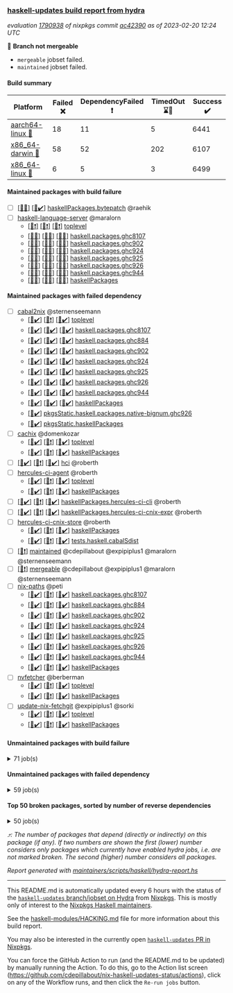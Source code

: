 ### [haskell-updates build report from hydra](https://hydra.nixos.org/jobset/nixpkgs/haskell-updates)
*evaluation [1790938](https://hydra.nixos.org/eval/1790938) of nixpkgs commit [ac42390](https://github.com/NixOS/nixpkgs/commits/ac42390bda8d827d025ee680f6d848d1ca221f3e) as of 2023-02-20 12:24 UTC*

:red_circle: **Branch not mergeable**
  * `mergeable` jobset failed.
  * `maintained` jobset failed.

#### Build summary

 | Platform | Failed :x: | DependencyFailed :heavy_exclamation_mark: | TimedOut :hourglass::no_entry_sign: | Success :heavy_check_mark: | 
 | --- | --- | --- | --- | --- | 
 | [aarch64-linux :iphone:](https://hydra.nixos.org/eval/1790938?filter=.aarch64-linux) | 18 | 11 | 5 | 6441 | 
 | [x86_64-darwin :apple:](https://hydra.nixos.org/eval/1790938?filter=.x86_64-darwin) | 58 | 52 | 202 | 6107 | 
 | [x86_64-linux :penguin:](https://hydra.nixos.org/eval/1790938?filter=.x86_64-linux) | 6 | 5 | 3 | 6499 | 
#### Maintained packages with build failure
- [ ] [[:apple::x:]](https://hydra.nixos.org/build/209954454) [[:penguin::heavy_check_mark:]](https://hydra.nixos.org/build/209952263) [haskellPackages.bytepatch](https://hydra.nixos.org/eval/1790938?filter=haskellPackages.bytepatch) @raehik
- [ ] [haskell-language-server](https://hydra.nixos.org/eval/1790938?filter=haskell-language-server) @maralorn
  - [[:iphone::heavy_exclamation_mark:]](https://hydra.nixos.org/build/209951145) [[:apple::heavy_exclamation_mark:]](https://hydra.nixos.org/build/209955593) [[:penguin::heavy_exclamation_mark:]](https://hydra.nixos.org/build/209952945) [toplevel](https://hydra.nixos.org/eval/1790938?filter=haskell-language-server)
  - [[:iphone::x:]](https://hydra.nixos.org/build/209952603) [[:apple::x:]](https://hydra.nixos.org/build/209956152) [[:penguin::x:]](https://hydra.nixos.org/build/209954206) [haskell.packages.ghc8107](https://hydra.nixos.org/eval/1790938?filter=haskell.packages.ghc8107.haskell-language-server)
  - [[:iphone::x:]](https://hydra.nixos.org/build/209953105) [[:apple::x:]](https://hydra.nixos.org/build/209951479) [[:penguin::x:]](https://hydra.nixos.org/build/209955437) [haskell.packages.ghc902](https://hydra.nixos.org/eval/1790938?filter=haskell.packages.ghc902.haskell-language-server)
  - [[:iphone::x:]](https://hydra.nixos.org/build/209953048) [[:apple::x:]](https://hydra.nixos.org/build/209954298) [[:penguin::x:]](https://hydra.nixos.org/build/209954137) [haskell.packages.ghc924](https://hydra.nixos.org/eval/1790938?filter=haskell.packages.ghc924.haskell-language-server)
  - [[:iphone::x:]](https://hydra.nixos.org/build/209954243) [[:apple::x:]](https://hydra.nixos.org/build/209955189) [[:penguin::x:]](https://hydra.nixos.org/build/209954491) [haskell.packages.ghc925](https://hydra.nixos.org/eval/1790938?filter=haskell.packages.ghc925.haskell-language-server)
  - [[:iphone::x:]](https://hydra.nixos.org/build/209953602) [[:apple::x:]](https://hydra.nixos.org/build/209954858) [[:penguin::x:]](https://hydra.nixos.org/build/209951540) [haskell.packages.ghc926](https://hydra.nixos.org/eval/1790938?filter=haskell.packages.ghc926.haskell-language-server)
  - [[:iphone::x:]](https://hydra.nixos.org/build/209956106) [[:apple::x:]](https://hydra.nixos.org/build/209953268) [[:penguin::x:]](https://hydra.nixos.org/build/209956259) [haskell.packages.ghc944](https://hydra.nixos.org/eval/1790938?filter=haskell.packages.ghc944.haskell-language-server)
  - [[:iphone::x:]](https://hydra.nixos.org/build/209951643) [[:apple::x:]](https://hydra.nixos.org/build/209950937) [[:penguin::x:]](https://hydra.nixos.org/build/209951330) [haskellPackages](https://hydra.nixos.org/eval/1790938?filter=haskellPackages.haskell-language-server)
#### Maintained packages with failed dependency
- [ ] [cabal2nix](https://hydra.nixos.org/eval/1790938?filter=cabal2nix) @sternenseemann
  - [[:iphone::heavy_check_mark:]](https://hydra.nixos.org/build/210069383) [[:apple::heavy_exclamation_mark:]](https://hydra.nixos.org/build/210069314) [[:penguin::heavy_check_mark:]](https://hydra.nixos.org/build/210069307) [toplevel](https://hydra.nixos.org/eval/1790938?filter=cabal2nix)
  - [[:iphone::heavy_check_mark:]](https://hydra.nixos.org/build/209954958) [[:apple::heavy_check_mark:]](https://hydra.nixos.org/build/209953174) [[:penguin::heavy_check_mark:]](https://hydra.nixos.org/build/209955355) [haskell.packages.ghc8107](https://hydra.nixos.org/eval/1790938?filter=haskell.packages.ghc8107.cabal2nix)
  - [[:iphone::heavy_check_mark:]](https://hydra.nixos.org/build/209952555) [[:apple::heavy_check_mark:]](https://hydra.nixos.org/build/209951582) [[:penguin::heavy_check_mark:]](https://hydra.nixos.org/build/209954294) [haskell.packages.ghc884](https://hydra.nixos.org/eval/1790938?filter=haskell.packages.ghc884.cabal2nix)
  - [[:iphone::heavy_check_mark:]](https://hydra.nixos.org/build/209951394) [[:apple::heavy_check_mark:]](https://hydra.nixos.org/build/209951681) [[:penguin::heavy_check_mark:]](https://hydra.nixos.org/build/209956346) [haskell.packages.ghc902](https://hydra.nixos.org/eval/1790938?filter=haskell.packages.ghc902.cabal2nix)
  - [[:iphone::heavy_check_mark:]](https://hydra.nixos.org/build/209956266) [[:apple::heavy_check_mark:]](https://hydra.nixos.org/build/209952136) [[:penguin::heavy_check_mark:]](https://hydra.nixos.org/build/209954219) [haskell.packages.ghc924](https://hydra.nixos.org/eval/1790938?filter=haskell.packages.ghc924.cabal2nix)
  - [[:iphone::heavy_check_mark:]](https://hydra.nixos.org/build/209953931) [[:apple::heavy_check_mark:]](https://hydra.nixos.org/build/209953796) [[:penguin::heavy_check_mark:]](https://hydra.nixos.org/build/209956114) [haskell.packages.ghc925](https://hydra.nixos.org/eval/1790938?filter=haskell.packages.ghc925.cabal2nix)
  - [[:iphone::heavy_check_mark:]](https://hydra.nixos.org/build/209951692) [[:apple::heavy_check_mark:]](https://hydra.nixos.org/build/209954586) [[:penguin::heavy_check_mark:]](https://hydra.nixos.org/build/209953542) [haskell.packages.ghc926](https://hydra.nixos.org/eval/1790938?filter=haskell.packages.ghc926.cabal2nix)
  - [[:iphone::heavy_check_mark:]](https://hydra.nixos.org/build/209951807) [[:apple::heavy_check_mark:]](https://hydra.nixos.org/build/209951245) [[:penguin::heavy_check_mark:]](https://hydra.nixos.org/build/209952281) [haskell.packages.ghc944](https://hydra.nixos.org/eval/1790938?filter=haskell.packages.ghc944.cabal2nix)
  - [[:iphone::heavy_check_mark:]](https://hydra.nixos.org/build/209951734) [[:apple::heavy_check_mark:]](https://hydra.nixos.org/build/209953314) [[:penguin::heavy_check_mark:]](https://hydra.nixos.org/build/209951517) [haskellPackages](https://hydra.nixos.org/eval/1790938?filter=haskellPackages.cabal2nix)
  -   [[:penguin::heavy_check_mark:]](https://hydra.nixos.org/build/209956010) [pkgsStatic.haskell.packages.native-bignum.ghc926](https://hydra.nixos.org/eval/1790938?filter=pkgsStatic.haskell.packages.native-bignum.ghc926.cabal2nix)
  -   [[:penguin::heavy_check_mark:]](https://hydra.nixos.org/build/209954840) [pkgsStatic.haskellPackages](https://hydra.nixos.org/eval/1790938?filter=pkgsStatic.haskellPackages.cabal2nix)
- [ ] [cachix](https://hydra.nixos.org/eval/1790938?filter=cachix) @domenkozar
  - [[:iphone::heavy_check_mark:]](https://hydra.nixos.org/build/210069365) [[:apple::heavy_exclamation_mark:]](https://hydra.nixos.org/build/210069284) [[:penguin::heavy_check_mark:]](https://hydra.nixos.org/build/210069381) [toplevel](https://hydra.nixos.org/eval/1790938?filter=cachix)
  - [[:iphone::heavy_check_mark:]](https://hydra.nixos.org/build/210069368) [[:apple::heavy_exclamation_mark:]](https://hydra.nixos.org/build/210069361) [[:penguin::heavy_check_mark:]](https://hydra.nixos.org/build/210069375) [haskellPackages](https://hydra.nixos.org/eval/1790938?filter=haskellPackages.cachix)
- [ ] [[:iphone::heavy_check_mark:]](https://hydra.nixos.org/build/210069291) [[:apple::heavy_exclamation_mark:]](https://hydra.nixos.org/build/210069341) [[:penguin::heavy_check_mark:]](https://hydra.nixos.org/build/210069387) [hci](https://hydra.nixos.org/eval/1790938?filter=hci) @roberth
- [ ] [hercules-ci-agent](https://hydra.nixos.org/eval/1790938?filter=hercules-ci-agent) @roberth
  - [[:iphone::heavy_check_mark:]](https://hydra.nixos.org/build/210069280) [[:apple::heavy_exclamation_mark:]](https://hydra.nixos.org/build/210069275) [[:penguin::heavy_check_mark:]](https://hydra.nixos.org/build/210069304) [toplevel](https://hydra.nixos.org/eval/1790938?filter=hercules-ci-agent)
  - [[:iphone::heavy_check_mark:]](https://hydra.nixos.org/build/210069356) [[:apple::heavy_exclamation_mark:]](https://hydra.nixos.org/build/210069344) [[:penguin::heavy_check_mark:]](https://hydra.nixos.org/build/210069303) [haskellPackages](https://hydra.nixos.org/eval/1790938?filter=haskellPackages.hercules-ci-agent)
- [ ] [[:iphone::heavy_check_mark:]](https://hydra.nixos.org/build/210069349) [[:apple::heavy_exclamation_mark:]](https://hydra.nixos.org/build/210069270) [[:penguin::heavy_check_mark:]](https://hydra.nixos.org/build/210069338) [haskellPackages.hercules-ci-cli](https://hydra.nixos.org/eval/1790938?filter=haskellPackages.hercules-ci-cli) @roberth
- [ ] [[:iphone::heavy_check_mark:]](https://hydra.nixos.org/build/210069352) [[:apple::heavy_exclamation_mark:]](https://hydra.nixos.org/build/210069362) [[:penguin::heavy_check_mark:]](https://hydra.nixos.org/build/210069355) [haskellPackages.hercules-ci-cnix-expr](https://hydra.nixos.org/eval/1790938?filter=haskellPackages.hercules-ci-cnix-expr) @roberth
- [ ] [hercules-ci-cnix-store](https://hydra.nixos.org/eval/1790938?filter=hercules-ci-cnix-store) @roberth
  - [[:iphone::heavy_check_mark:]](https://hydra.nixos.org/build/210069274) [[:apple::heavy_exclamation_mark:]](https://hydra.nixos.org/build/210069324) [[:penguin::heavy_check_mark:]](https://hydra.nixos.org/build/210069276) [haskellPackages](https://hydra.nixos.org/eval/1790938?filter=haskellPackages.hercules-ci-cnix-store)
  - [[:iphone::heavy_check_mark:]](https://hydra.nixos.org/build/210069393) [[:apple::heavy_exclamation_mark:]](https://hydra.nixos.org/build/210069372) [[:penguin::heavy_check_mark:]](https://hydra.nixos.org/build/210069287) [tests.haskell.cabalSdist](https://hydra.nixos.org/eval/1790938?filter=tests.haskell.cabalSdist.hercules-ci-cnix-store)
- [ ] [[:penguin::heavy_exclamation_mark:]](https://hydra.nixos.org/build/210069386) [maintained](https://hydra.nixos.org/eval/1790938?filter=maintained) @cdepillabout @expipiplus1 @maralorn @sternenseemann
- [ ] [[:penguin::heavy_exclamation_mark:]](https://hydra.nixos.org/build/210069297) [mergeable](https://hydra.nixos.org/eval/1790938?filter=mergeable) @cdepillabout @expipiplus1 @maralorn @sternenseemann
- [ ] [nix-paths](https://hydra.nixos.org/eval/1790938?filter=nix-paths) @peti
  - [[:iphone::heavy_check_mark:]](https://hydra.nixos.org/build/210069371) [[:apple::heavy_exclamation_mark:]](https://hydra.nixos.org/build/210069373) [[:penguin::heavy_check_mark:]](https://hydra.nixos.org/build/210069370) [haskell.packages.ghc8107](https://hydra.nixos.org/eval/1790938?filter=haskell.packages.ghc8107.nix-paths)
  - [[:iphone::heavy_check_mark:]](https://hydra.nixos.org/build/210069286) [[:apple::heavy_exclamation_mark:]](https://hydra.nixos.org/build/210069385) [[:penguin::heavy_check_mark:]](https://hydra.nixos.org/build/210069327) [haskell.packages.ghc884](https://hydra.nixos.org/eval/1790938?filter=haskell.packages.ghc884.nix-paths)
  - [[:iphone::heavy_check_mark:]](https://hydra.nixos.org/build/210069328) [[:apple::heavy_exclamation_mark:]](https://hydra.nixos.org/build/210069305) [[:penguin::heavy_check_mark:]](https://hydra.nixos.org/build/210069281) [haskell.packages.ghc902](https://hydra.nixos.org/eval/1790938?filter=haskell.packages.ghc902.nix-paths)
  - [[:iphone::heavy_check_mark:]](https://hydra.nixos.org/build/210069310) [[:apple::heavy_exclamation_mark:]](https://hydra.nixos.org/build/210069322) [[:penguin::heavy_check_mark:]](https://hydra.nixos.org/build/210069316) [haskell.packages.ghc924](https://hydra.nixos.org/eval/1790938?filter=haskell.packages.ghc924.nix-paths)
  - [[:iphone::heavy_check_mark:]](https://hydra.nixos.org/build/210069389) [[:apple::heavy_exclamation_mark:]](https://hydra.nixos.org/build/210069317) [[:penguin::heavy_check_mark:]](https://hydra.nixos.org/build/210069313) [haskell.packages.ghc925](https://hydra.nixos.org/eval/1790938?filter=haskell.packages.ghc925.nix-paths)
  - [[:iphone::heavy_check_mark:]](https://hydra.nixos.org/build/210069318) [[:apple::heavy_exclamation_mark:]](https://hydra.nixos.org/build/210069278) [[:penguin::heavy_check_mark:]](https://hydra.nixos.org/build/210069296) [haskell.packages.ghc926](https://hydra.nixos.org/eval/1790938?filter=haskell.packages.ghc926.nix-paths)
  - [[:iphone::heavy_check_mark:]](https://hydra.nixos.org/build/210069323) [[:apple::heavy_exclamation_mark:]](https://hydra.nixos.org/build/210069285) [[:penguin::heavy_check_mark:]](https://hydra.nixos.org/build/210069300) [haskell.packages.ghc944](https://hydra.nixos.org/eval/1790938?filter=haskell.packages.ghc944.nix-paths)
  - [[:iphone::heavy_check_mark:]](https://hydra.nixos.org/build/210069390) [[:apple::heavy_exclamation_mark:]](https://hydra.nixos.org/build/210069301) [[:penguin::heavy_check_mark:]](https://hydra.nixos.org/build/210069306) [haskellPackages](https://hydra.nixos.org/eval/1790938?filter=haskellPackages.nix-paths)
- [ ] [nvfetcher](https://hydra.nixos.org/eval/1790938?filter=nvfetcher) @berberman
  - [[:iphone::heavy_check_mark:]](https://hydra.nixos.org/build/210069302) [[:apple::heavy_exclamation_mark:]](https://hydra.nixos.org/build/210069335) [[:penguin::heavy_check_mark:]](https://hydra.nixos.org/build/210069374) [toplevel](https://hydra.nixos.org/eval/1790938?filter=nvfetcher)
  - [[:iphone::heavy_check_mark:]](https://hydra.nixos.org/build/210069319) [[:apple::heavy_exclamation_mark:]](https://hydra.nixos.org/build/210069376) [[:penguin::heavy_check_mark:]](https://hydra.nixos.org/build/210069391) [haskellPackages](https://hydra.nixos.org/eval/1790938?filter=haskellPackages.nvfetcher)
- [ ] [update-nix-fetchgit](https://hydra.nixos.org/eval/1790938?filter=update-nix-fetchgit) @expipiplus1 @sorki
  - [[:iphone::heavy_check_mark:]](https://hydra.nixos.org/build/210069351) [[:apple::heavy_exclamation_mark:]](https://hydra.nixos.org/build/210069332) [[:penguin::heavy_check_mark:]](https://hydra.nixos.org/build/210069299) [toplevel](https://hydra.nixos.org/eval/1790938?filter=update-nix-fetchgit)
  - [[:iphone::heavy_check_mark:]](https://hydra.nixos.org/build/210069358) [[:apple::heavy_exclamation_mark:]](https://hydra.nixos.org/build/210069354) [[:penguin::heavy_check_mark:]](https://hydra.nixos.org/build/210069308) [haskellPackages](https://hydra.nixos.org/eval/1790938?filter=haskellPackages.update-nix-fetchgit)
#### Unmaintained packages with build failure
<details><summary>71 job(s) </summary>

- [ ] [[:iphone::x:]](https://hydra.nixos.org/build/209046846) [[:apple::hourglass::no_entry_sign:]](https://hydra.nixos.org/build/209041478) [[:penguin::heavy_check_mark:]](https://hydra.nixos.org/build/209044185) [haskellPackages.quic](https://hydra.nixos.org/eval/1790938?filter=haskellPackages.quic)  :arrow_heading_up: 2 | 2
- [ ] [[:iphone::x:]](https://hydra.nixos.org/build/209359120) [[:apple::heavy_check_mark:]](https://hydra.nixos.org/build/209358625) [[:penguin::heavy_check_mark:]](https://hydra.nixos.org/build/209363657) [haskellPackages.Crypto](https://hydra.nixos.org/eval/1790938?filter=haskellPackages.Crypto)  :arrow_heading_up: 1 | 22
- [ ] [[:iphone::heavy_check_mark:]](https://hydra.nixos.org/build/209951693) [[:apple::x:]](https://hydra.nixos.org/build/209950966) [[:penguin::heavy_check_mark:]](https://hydra.nixos.org/build/209954744) [haskellPackages.thyme](https://hydra.nixos.org/eval/1790938?filter=haskellPackages.thyme)  :arrow_heading_up: 1 | 15
- [ ] [[:iphone::x:]](https://hydra.nixos.org/build/209952679) [[:apple::heavy_check_mark:]](https://hydra.nixos.org/build/209950687) [[:penguin::heavy_check_mark:]](https://hydra.nixos.org/build/209955960) [haskellPackages.hw-simd](https://hydra.nixos.org/eval/1790938?filter=haskellPackages.hw-simd)  :arrow_heading_up: 1 | 8
- [ ] [[:iphone::heavy_check_mark:]](https://hydra.nixos.org/build/209952702) [[:apple::x:]](https://hydra.nixos.org/build/209952433) [[:penguin::heavy_check_mark:]](https://hydra.nixos.org/build/209952969) [haskellPackages.inline-r](https://hydra.nixos.org/eval/1790938?filter=haskellPackages.inline-r)  :arrow_heading_up: 1 | 4
- [ ] [[:iphone::heavy_check_mark:]](https://hydra.nixos.org/build/209363891) [[:apple::x:]](https://hydra.nixos.org/build/209365573) [[:penguin::x:]](https://hydra.nixos.org/build/209356952) [haskellPackages.type-natural](https://hydra.nixos.org/eval/1790938?filter=haskellPackages.type-natural)  :arrow_heading_up: 1 | 4
- [ ] [[:iphone::x:]](https://hydra.nixos.org/build/209030274) [[:apple::heavy_check_mark:]](https://hydra.nixos.org/build/209046863) [[:penguin::heavy_check_mark:]](https://hydra.nixos.org/build/209042297) [haskellPackages.long-double](https://hydra.nixos.org/eval/1790938?filter=haskellPackages.long-double)  :arrow_heading_up: 1 | 2
- [ ] [[:iphone::heavy_check_mark:]](https://hydra.nixos.org/build/209955323) [[:apple::x:]](https://hydra.nixos.org/build/209951739) [[:penguin::heavy_check_mark:]](https://hydra.nixos.org/build/209954687) [haskellPackages.posix-socket](https://hydra.nixos.org/eval/1790938?filter=haskellPackages.posix-socket)  :arrow_heading_up: 1 | 2
- [ ] [[:iphone::heavy_check_mark:]](https://hydra.nixos.org/build/209952733) [[:apple::x:]](https://hydra.nixos.org/build/209952720) [[:penguin::heavy_check_mark:]](https://hydra.nixos.org/build/209954257) [haskellPackages.gi-gdkx11](https://hydra.nixos.org/eval/1790938?filter=haskellPackages.gi-gdkx11)  :arrow_heading_up: 1 | 1
- [ ] [[:iphone::x:]](https://hydra.nixos.org/build/209361817) [[:apple::heavy_check_mark:]](https://hydra.nixos.org/build/209361181) [[:penguin::heavy_check_mark:]](https://hydra.nixos.org/build/209357504) [haskellPackages.mighty-metropolis](https://hydra.nixos.org/eval/1790938?filter=haskellPackages.mighty-metropolis)  :arrow_heading_up: 1 | 1
- [ ] [[:iphone::x:]](https://hydra.nixos.org/build/209365365) [[:apple::heavy_check_mark:]](https://hydra.nixos.org/build/209360455) [[:penguin::heavy_check_mark:]](https://hydra.nixos.org/build/209361668) [haskellPackages.nlopt-haskell](https://hydra.nixos.org/eval/1790938?filter=haskellPackages.nlopt-haskell)  :arrow_heading_up: 1 | 1
- [ ] [[:iphone::heavy_check_mark:]](https://hydra.nixos.org/build/209032682) [[:apple::x:]](https://hydra.nixos.org/build/209030396) [[:penguin::heavy_check_mark:]](https://hydra.nixos.org/build/209038242) [haskellPackages.openal-ffi](https://hydra.nixos.org/eval/1790938?filter=haskellPackages.openal-ffi)  :arrow_heading_up: 1 | 1
- [ ] [[:iphone::x:]](https://hydra.nixos.org/build/209360413) [[:apple::x:]](https://hydra.nixos.org/build/209365700) [[:penguin::heavy_check_mark:]](https://hydra.nixos.org/build/209365479) [haskellPackages.swisstable](https://hydra.nixos.org/eval/1790938?filter=haskellPackages.swisstable)  :arrow_heading_up: 1 | 1
- [ ] [[:iphone::x:]](https://hydra.nixos.org/build/209951883) [[:apple::x:]](https://hydra.nixos.org/build/209951257) [[:penguin::x:]](https://hydra.nixos.org/build/209954193) [haskellPackages.exon](https://hydra.nixos.org/eval/1790938?filter=haskellPackages.exon)  :arrow_heading_up: 0 | 13
- [ ] [[:iphone::x:]](https://hydra.nixos.org/build/209028488) [[:apple::heavy_check_mark:]](https://hydra.nixos.org/build/209042332) [[:penguin::heavy_check_mark:]](https://hydra.nixos.org/build/209045209) [haskellPackages.freetype2](https://hydra.nixos.org/eval/1790938?filter=haskellPackages.freetype2)  :arrow_heading_up: 0 | 9
- [ ] [[:iphone::heavy_check_mark:]](https://hydra.nixos.org/build/209358988) [[:apple::x:]](https://hydra.nixos.org/build/209364075) [[:penguin::heavy_check_mark:]](https://hydra.nixos.org/build/209359189) [haskellPackages.pipes-zlib](https://hydra.nixos.org/eval/1790938?filter=haskellPackages.pipes-zlib)  :arrow_heading_up: 0 | 5
- [ ] [[:iphone::x:]](https://hydra.nixos.org/build/209038946) [[:apple::heavy_check_mark:]](https://hydra.nixos.org/build/209045110) [[:penguin::heavy_check_mark:]](https://hydra.nixos.org/build/209044767) [haskellPackages.picosat](https://hydra.nixos.org/eval/1790938?filter=haskellPackages.picosat)  :arrow_heading_up: 0 | 3
- [ ] [[:iphone::heavy_check_mark:]](https://hydra.nixos.org/build/209951750) [[:apple::x:]](https://hydra.nixos.org/build/209954278) [[:penguin::x:]](https://hydra.nixos.org/build/209953544) [haskellPackages.json-rpc](https://hydra.nixos.org/eval/1790938?filter=haskellPackages.json-rpc)  :arrow_heading_up: 0 | 2
- [ ] [[:iphone::heavy_check_mark:]](https://hydra.nixos.org/build/209954276) [[:apple::x:]](https://hydra.nixos.org/build/209954959) [[:penguin::heavy_check_mark:]](https://hydra.nixos.org/build/209954330) [haskellPackages.h-raylib](https://hydra.nixos.org/eval/1790938?filter=haskellPackages.h-raylib)  :arrow_heading_up: 0 | 1
- [ ] [[:iphone::heavy_check_mark:]](https://hydra.nixos.org/build/209039781) [[:apple::x:]](https://hydra.nixos.org/build/209034105) [[:penguin::heavy_check_mark:]](https://hydra.nixos.org/build/209032999) [haskellPackages.hamid](https://hydra.nixos.org/eval/1790938?filter=haskellPackages.hamid)  :arrow_heading_up: 0 | 1
- [ ] [[:iphone::heavy_check_mark:]](https://hydra.nixos.org/build/209365688) [[:apple::x:]](https://hydra.nixos.org/build/209361430) [[:penguin::heavy_check_mark:]](https://hydra.nixos.org/build/209364325) [haskellPackages.hmatrix-morpheus](https://hydra.nixos.org/eval/1790938?filter=haskellPackages.hmatrix-morpheus)  :arrow_heading_up: 0 | 1
- [ ] [[:iphone::heavy_check_mark:]](https://hydra.nixos.org/build/209032040) [[:apple::x:]](https://hydra.nixos.org/build/209046460) [[:penguin::heavy_check_mark:]](https://hydra.nixos.org/build/209044834) [haskellPackages.huckleberry](https://hydra.nixos.org/eval/1790938?filter=haskellPackages.huckleberry)  :arrow_heading_up: 0 | 1
- [ ] [[:iphone::heavy_check_mark:]](https://hydra.nixos.org/build/209041265) [[:apple::x:]](https://hydra.nixos.org/build/209041884) [[:penguin::heavy_check_mark:]](https://hydra.nixos.org/build/209033734) [haskellPackages.select](https://hydra.nixos.org/eval/1790938?filter=haskellPackages.select)  :arrow_heading_up: 0 | 1
- [ ] [[:iphone::heavy_check_mark:]](https://hydra.nixos.org/build/209357611) [[:apple::x:]](https://hydra.nixos.org/build/209362341) [[:penguin::heavy_check_mark:]](https://hydra.nixos.org/build/209361543) [haskellPackages.simple-vec3](https://hydra.nixos.org/eval/1790938?filter=haskellPackages.simple-vec3)  :arrow_heading_up: 0 | 1
- [ ] [[:iphone::heavy_check_mark:]](https://hydra.nixos.org/build/209027522) [[:apple::x:]](https://hydra.nixos.org/build/209037369) [[:penguin::heavy_check_mark:]](https://hydra.nixos.org/build/209030513) [haskellPackages.sysinfo](https://hydra.nixos.org/eval/1790938?filter=haskellPackages.sysinfo)  :arrow_heading_up: 0 | 1
- [ ] [[:iphone::heavy_check_mark:]](https://hydra.nixos.org/build/209361094) [[:apple::x:]](https://hydra.nixos.org/build/209356895) [[:penguin::heavy_check_mark:]](https://hydra.nixos.org/build/209363027) [haskellPackages.FractalArt](https://hydra.nixos.org/eval/1790938?filter=haskellPackages.FractalArt) 
- [ ] [[:iphone::x:]](https://hydra.nixos.org/build/209043561) [[:apple::heavy_check_mark:]](https://hydra.nixos.org/build/209033872) [[:penguin::heavy_check_mark:]](https://hydra.nixos.org/build/209030802) [haskellPackages.HsASA](https://hydra.nixos.org/eval/1790938?filter=haskellPackages.HsASA) 
- [ ] [[:iphone::heavy_check_mark:]](https://hydra.nixos.org/build/209041993) [[:apple::x:]](https://hydra.nixos.org/build/209036878) [[:penguin::heavy_check_mark:]](https://hydra.nixos.org/build/209034497) [haskellPackages.al](https://hydra.nixos.org/eval/1790938?filter=haskellPackages.al) 
- [ ] [[:iphone::heavy_check_mark:]](https://hydra.nixos.org/build/209040210) [[:apple::x:]](https://hydra.nixos.org/build/209029029) [[:penguin::heavy_check_mark:]](https://hydra.nixos.org/build/209041755) [haskellPackages.env-extra](https://hydra.nixos.org/eval/1790938?filter=haskellPackages.env-extra) 
- [ ] [[:iphone::heavy_check_mark:]](https://hydra.nixos.org/build/209359608) [[:apple::x:]](https://hydra.nixos.org/build/209358395) [[:penguin::heavy_check_mark:]](https://hydra.nixos.org/build/209362123) [haskellPackages.epub-tools](https://hydra.nixos.org/eval/1790938?filter=haskellPackages.epub-tools) 
- [ ] [[:iphone::heavy_check_mark:]](https://hydra.nixos.org/build/209039125) [[:apple::x:]](https://hydra.nixos.org/build/209035742) [[:penguin::heavy_check_mark:]](https://hydra.nixos.org/build/209043684) [haskellPackages.float128](https://hydra.nixos.org/eval/1790938?filter=haskellPackages.float128) 
- [ ] [[:iphone::heavy_check_mark:]](https://hydra.nixos.org/build/209041192) [[:apple::x:]](https://hydra.nixos.org/build/209035354) [[:penguin::heavy_check_mark:]](https://hydra.nixos.org/build/209035065) [haskellPackages.fudgets](https://hydra.nixos.org/eval/1790938?filter=haskellPackages.fudgets) 
- [ ] [[:iphone::heavy_check_mark:]](https://hydra.nixos.org/build/209955933) [[:apple::x:]](https://hydra.nixos.org/build/209956273) [[:penguin::heavy_check_mark:]](https://hydra.nixos.org/build/209953684) [haskellPackages.gerrit](https://hydra.nixos.org/eval/1790938?filter=haskellPackages.gerrit) 
- [ ] [[:apple::x:]](https://hydra.nixos.org/build/209951044) [haskellPackages.gi-gtkosxapplication](https://hydra.nixos.org/eval/1790938?filter=haskellPackages.gi-gtkosxapplication) 
- [ ] [[:apple::x:]](https://hydra.nixos.org/build/209359436) [haskellPackages.gtk-mac-integration](https://hydra.nixos.org/eval/1790938?filter=haskellPackages.gtk-mac-integration) 
- [ ] [[:iphone::heavy_check_mark:]](https://hydra.nixos.org/build/209360800) [[:apple::x:]](https://hydra.nixos.org/build/209358885) [[:penguin::heavy_check_mark:]](https://hydra.nixos.org/build/209365569) [haskellPackages.gtk-traymanager](https://hydra.nixos.org/eval/1790938?filter=haskellPackages.gtk-traymanager) 
- [ ] [[:apple::x:]](https://hydra.nixos.org/build/209358837) [haskellPackages.gtk3-mac-integration](https://hydra.nixos.org/eval/1790938?filter=haskellPackages.gtk3-mac-integration) 
- [ ] [[:iphone::heavy_check_mark:]](https://hydra.nixos.org/build/209366024) [[:apple::x:]](https://hydra.nixos.org/build/209363206) [[:penguin::heavy_check_mark:]](https://hydra.nixos.org/build/209364262) [haskellPackages.highlight](https://hydra.nixos.org/eval/1790938?filter=haskellPackages.highlight) 
- [ ] [[:iphone::heavy_check_mark:]](https://hydra.nixos.org/build/209955843) [[:apple::x:]](https://hydra.nixos.org/build/209954473) [[:penguin::heavy_check_mark:]](https://hydra.nixos.org/build/209952432) [haskellPackages.hinotify-conduit](https://hydra.nixos.org/eval/1790938?filter=haskellPackages.hinotify-conduit) 
- [ ] [[:iphone::heavy_check_mark:]](https://hydra.nixos.org/build/209033371) [[:apple::x:]](https://hydra.nixos.org/build/209040201) [[:penguin::heavy_check_mark:]](https://hydra.nixos.org/build/209028682) [haskellPackages.hsshellscript](https://hydra.nixos.org/eval/1790938?filter=haskellPackages.hsshellscript) 
- [ ] [[:iphone::heavy_check_mark:]](https://hydra.nixos.org/build/209028049) [[:apple::x:]](https://hydra.nixos.org/build/209037503) [[:penguin::heavy_check_mark:]](https://hydra.nixos.org/build/209033339) [haskellPackages.hssourceinfo](https://hydra.nixos.org/eval/1790938?filter=haskellPackages.hssourceinfo) 
- [ ] [[:iphone::heavy_check_mark:]](https://hydra.nixos.org/build/209028726) [[:apple::x:]](https://hydra.nixos.org/build/209036581) [[:penguin::heavy_check_mark:]](https://hydra.nixos.org/build/209032595) [haskellPackages.hunspell-hs](https://hydra.nixos.org/eval/1790938?filter=haskellPackages.hunspell-hs) 
- [ ] [[:apple::x:]](https://hydra.nixos.org/build/209363816) [[:penguin::heavy_check_mark:]](https://hydra.nixos.org/build/209359344) [haskellPackages.inline-asm](https://hydra.nixos.org/eval/1790938?filter=haskellPackages.inline-asm) 
- [ ] [[:iphone::heavy_check_mark:]](https://hydra.nixos.org/build/209043120) [[:apple::x:]](https://hydra.nixos.org/build/209037299) [[:penguin::heavy_check_mark:]](https://hydra.nixos.org/build/209040383) [haskellPackages.interprocess](https://hydra.nixos.org/eval/1790938?filter=haskellPackages.interprocess) 
- [ ] [[:iphone::heavy_check_mark:]](https://hydra.nixos.org/build/209364441) [[:apple::x:]](https://hydra.nixos.org/build/209361167) [[:penguin::heavy_check_mark:]](https://hydra.nixos.org/build/209365587) [haskellPackages.intricacy](https://hydra.nixos.org/eval/1790938?filter=haskellPackages.intricacy) 
- [ ] [[:iphone::heavy_check_mark:]](https://hydra.nixos.org/build/209043196) [[:apple::x:]](https://hydra.nixos.org/build/209037848) [[:penguin::heavy_check_mark:]](https://hydra.nixos.org/build/209047112) [haskellPackages.ipcvar](https://hydra.nixos.org/eval/1790938?filter=haskellPackages.ipcvar) 
- [ ] [[:apple::x:]](https://hydra.nixos.org/build/209043496) [haskellPackages.kqueue](https://hydra.nixos.org/eval/1790938?filter=haskellPackages.kqueue) 
- [ ] [[:iphone::heavy_check_mark:]](https://hydra.nixos.org/build/209034923) [[:apple::x:]](https://hydra.nixos.org/build/209028600) [[:penguin::heavy_check_mark:]](https://hydra.nixos.org/build/209029340) [haskellPackages.linux-framebuffer](https://hydra.nixos.org/eval/1790938?filter=haskellPackages.linux-framebuffer) 
- [ ] [[:iphone::heavy_check_mark:]](https://hydra.nixos.org/build/209954867) [[:apple::heavy_check_mark:]](https://hydra.nixos.org/build/209954223) [[:penguin::x:]](https://hydra.nixos.org/build/209953415) [haskellPackages.ltext](https://hydra.nixos.org/eval/1790938?filter=haskellPackages.ltext) 
- [ ] [[:iphone::heavy_check_mark:]](https://hydra.nixos.org/build/209953078) [[:apple::x:]](https://hydra.nixos.org/build/209953163) [[:penguin::heavy_check_mark:]](https://hydra.nixos.org/build/209955370) [haskellPackages.mediawiki2latex](https://hydra.nixos.org/eval/1790938?filter=haskellPackages.mediawiki2latex) 
- [ ] [[:iphone::heavy_check_mark:]](https://hydra.nixos.org/build/209032281) [[:apple::x:]](https://hydra.nixos.org/build/209035640) [[:penguin::heavy_check_mark:]](https://hydra.nixos.org/build/209046301) [haskellPackages.memfd](https://hydra.nixos.org/eval/1790938?filter=haskellPackages.memfd) 
- [ ] [[:iphone::heavy_check_mark:]](https://hydra.nixos.org/build/209952642) [[:apple::x:]](https://hydra.nixos.org/build/209950611) [[:penguin::heavy_check_mark:]](https://hydra.nixos.org/build/209951323) [haskellPackages.persistent-pagination](https://hydra.nixos.org/eval/1790938?filter=haskellPackages.persistent-pagination) 
- [ ] [[:iphone::heavy_check_mark:]](https://hydra.nixos.org/build/209356982) [[:apple::x:]](https://hydra.nixos.org/build/209360083) [[:penguin::heavy_check_mark:]](https://hydra.nixos.org/build/209359452) [haskellPackages.phatsort](https://hydra.nixos.org/eval/1790938?filter=haskellPackages.phatsort) 
- [ ] [[:iphone::heavy_check_mark:]](https://hydra.nixos.org/build/209952472) [[:apple::x:]](https://hydra.nixos.org/build/209952784) [[:penguin::heavy_check_mark:]](https://hydra.nixos.org/build/209956072) [haskellPackages.ping-wrapper](https://hydra.nixos.org/eval/1790938?filter=haskellPackages.ping-wrapper) 
- [ ] [[:iphone::heavy_check_mark:]](https://hydra.nixos.org/build/209034271) [[:apple::x:]](https://hydra.nixos.org/build/209032285) [[:penguin::heavy_check_mark:]](https://hydra.nixos.org/build/209029256) [haskellPackages.posix-timer](https://hydra.nixos.org/eval/1790938?filter=haskellPackages.posix-timer) 
- [ ] [[:iphone::heavy_check_mark:]](https://hydra.nixos.org/build/209956355) [[:apple::x:]](https://hydra.nixos.org/build/209955212) [[:penguin::heavy_check_mark:]](https://hydra.nixos.org/build/209954562) [haskellPackages.powerqueue-distributed](https://hydra.nixos.org/eval/1790938?filter=haskellPackages.powerqueue-distributed) 
- [ ] [[:iphone::heavy_check_mark:]](https://hydra.nixos.org/build/209031661) [[:apple::x:]](https://hydra.nixos.org/build/209042470) [[:penguin::heavy_check_mark:]](https://hydra.nixos.org/build/209043555) [haskellPackages.procex](https://hydra.nixos.org/eval/1790938?filter=haskellPackages.procex) 
- [ ] [[:iphone::heavy_check_mark:]](https://hydra.nixos.org/build/209046125) [[:apple::x:]](https://hydra.nixos.org/build/209044053) [[:penguin::heavy_check_mark:]](https://hydra.nixos.org/build/209039122) [haskellPackages.pthread](https://hydra.nixos.org/eval/1790938?filter=haskellPackages.pthread) 
- [ ] [[:iphone::x:]](https://hydra.nixos.org/build/209950893) [[:apple::x:]](https://hydra.nixos.org/build/209953338) [[:penguin::x:]](https://hydra.nixos.org/build/209953465) [haskellPackages.quickcheck-lockstep](https://hydra.nixos.org/eval/1790938?filter=haskellPackages.quickcheck-lockstep) 
- [ ] [[:iphone::heavy_check_mark:]](https://hydra.nixos.org/build/209952504) [[:apple::x:]](https://hydra.nixos.org/build/209955385) [[:penguin::heavy_check_mark:]](https://hydra.nixos.org/build/209954901) [haskellPackages.sandwich-webdriver](https://hydra.nixos.org/eval/1790938?filter=haskellPackages.sandwich-webdriver) 
- [ ] [[:iphone::hourglass::no_entry_sign:]](https://hydra.nixos.org/build/209953133) [[:apple::x:]](https://hydra.nixos.org/build/209953444) [[:penguin::hourglass::no_entry_sign:]](https://hydra.nixos.org/build/209952457) [haskellPackages.servant-serialization](https://hydra.nixos.org/eval/1790938?filter=haskellPackages.servant-serialization) 
- [ ] [[:iphone::heavy_check_mark:]](https://hydra.nixos.org/build/209036053) [[:apple::x:]](https://hydra.nixos.org/build/209032373) [[:penguin::heavy_check_mark:]](https://hydra.nixos.org/build/209030175) [haskellPackages.shared-memory](https://hydra.nixos.org/eval/1790938?filter=haskellPackages.shared-memory) 
- [ ] [[:iphone::x:]](https://hydra.nixos.org/build/209953155) [[:apple::heavy_check_mark:]](https://hydra.nixos.org/build/209956309) [[:penguin::hourglass::no_entry_sign:]](https://hydra.nixos.org/build/209951847) [haskellPackages.significant-figures](https://hydra.nixos.org/eval/1790938?filter=haskellPackages.significant-figures) 
- [ ] [[:iphone::heavy_check_mark:]](https://hydra.nixos.org/build/209365452) [[:apple::x:]](https://hydra.nixos.org/build/209358547) [[:penguin::heavy_check_mark:]](https://hydra.nixos.org/build/209361267) [haskellPackages.tailfile-hinotify](https://hydra.nixos.org/eval/1790938?filter=haskellPackages.tailfile-hinotify) 
- [ ] [[:iphone::x:]](https://hydra.nixos.org/build/209038814) [[:penguin::heavy_check_mark:]](https://hydra.nixos.org/build/209041712) [haskellPackages.tasty-papi](https://hydra.nixos.org/eval/1790938?filter=haskellPackages.tasty-papi) 
- [ ] [[:iphone::x:]](https://hydra.nixos.org/build/209955992) [[:apple::heavy_check_mark:]](https://hydra.nixos.org/build/209955150) [[:penguin::heavy_check_mark:]](https://hydra.nixos.org/build/209955839) [haskellPackages.the-snip](https://hydra.nixos.org/eval/1790938?filter=haskellPackages.the-snip) 
- [ ] [[:iphone::x:]](https://hydra.nixos.org/build/209045887) [[:apple::heavy_check_mark:]](https://hydra.nixos.org/build/209040991) [[:penguin::heavy_check_mark:]](https://hydra.nixos.org/build/209032337) [haskellPackages.wiringPi](https://hydra.nixos.org/eval/1790938?filter=haskellPackages.wiringPi) 
- [ ] [[:iphone::x:]](https://hydra.nixos.org/build/209360576) [[:apple::heavy_check_mark:]](https://hydra.nixos.org/build/209360888) [[:penguin::heavy_check_mark:]](https://hydra.nixos.org/build/209361815) [haskellPackages.x86-64bit](https://hydra.nixos.org/eval/1790938?filter=haskellPackages.x86-64bit) 
- [ ] [[:iphone::heavy_check_mark:]](https://hydra.nixos.org/build/209045203) [[:apple::x:]](https://hydra.nixos.org/build/209027988) [[:penguin::heavy_check_mark:]](https://hydra.nixos.org/build/209035257) [haskellPackages.yoga](https://hydra.nixos.org/eval/1790938?filter=haskellPackages.yoga) 
- [ ] [[:iphone::heavy_check_mark:]](https://hydra.nixos.org/build/209042150) [[:apple::x:]](https://hydra.nixos.org/build/209035511) [[:penguin::heavy_check_mark:]](https://hydra.nixos.org/build/209036440) [haskellPackages.zot](https://hydra.nixos.org/eval/1790938?filter=haskellPackages.zot) 
- [ ] [[:iphone::heavy_check_mark:]](https://hydra.nixos.org/build/209039075) [[:apple::x:]](https://hydra.nixos.org/build/209038618) [[:penguin::heavy_check_mark:]](https://hydra.nixos.org/build/209030899) [haskellPackages.zxcvbn-c](https://hydra.nixos.org/eval/1790938?filter=haskellPackages.zxcvbn-c) 
</details>

#### Unmaintained packages with failed dependency
<details><summary>59 job(s) </summary>

- [ ] [[:iphone::heavy_check_mark:]](https://hydra.nixos.org/build/209955499) [[:apple::heavy_exclamation_mark:]](https://hydra.nixos.org/build/209953858) [[:penguin::heavy_check_mark:]](https://hydra.nixos.org/build/209954638) [haskellPackages.criterion](https://hydra.nixos.org/eval/1790938?filter=haskellPackages.criterion)  :arrow_heading_up: 11 | 63
- [ ] [[:iphone::heavy_check_mark:]](https://hydra.nixos.org/build/209954584) [[:apple::heavy_exclamation_mark:]](https://hydra.nixos.org/build/209950930) [[:penguin::heavy_check_mark:]](https://hydra.nixos.org/build/209953250) [haskellPackages.HasBigDecimal](https://hydra.nixos.org/eval/1790938?filter=haskellPackages.HasBigDecimal)  :arrow_heading_up: 4 | 12
- [ ] [[:iphone::heavy_check_mark:]](https://hydra.nixos.org/build/209950805) [[:apple::heavy_exclamation_mark:]](https://hydra.nixos.org/build/209951893) [[:penguin::heavy_check_mark:]](https://hydra.nixos.org/build/209953227) [haskellPackages.data-sketches](https://hydra.nixos.org/eval/1790938?filter=haskellPackages.data-sketches)  :arrow_heading_up: 3 | 9
- [ ] [[:iphone::heavy_check_mark:]](https://hydra.nixos.org/build/209951410) [[:apple::heavy_exclamation_mark:]](https://hydra.nixos.org/build/209951456) [[:penguin::heavy_check_mark:]](https://hydra.nixos.org/build/209953092) [haskellPackages.avro](https://hydra.nixos.org/eval/1790938?filter=haskellPackages.avro)  :arrow_heading_up: 2 | 10
- [ ] [[:iphone::heavy_check_mark:]](https://hydra.nixos.org/build/209951748) [[:apple::heavy_exclamation_mark:]](https://hydra.nixos.org/build/209955909) [[:penguin::heavy_check_mark:]](https://hydra.nixos.org/build/209954069) [haskellPackages.prometheus-client](https://hydra.nixos.org/eval/1790938?filter=haskellPackages.prometheus-client)  :arrow_heading_up: 2 | 8
- [ ] [[:iphone::heavy_check_mark:]](https://hydra.nixos.org/build/209955668) [[:apple::heavy_exclamation_mark:]](https://hydra.nixos.org/build/209953109) [[:penguin::heavy_check_mark:]](https://hydra.nixos.org/build/209950808) [haskellPackages.buffer-builder](https://hydra.nixos.org/eval/1790938?filter=haskellPackages.buffer-builder)  :arrow_heading_up: 1 | 6
- [ ] [[:iphone::heavy_check_mark:]](https://hydra.nixos.org/build/209952858) [[:apple::heavy_exclamation_mark:]](https://hydra.nixos.org/build/209954288) [[:penguin::heavy_check_mark:]](https://hydra.nixos.org/build/209955398) [haskellPackages.statistics-linreg](https://hydra.nixos.org/eval/1790938?filter=haskellPackages.statistics-linreg)  :arrow_heading_up: 1 | 2
- [ ] [[:iphone::heavy_check_mark:]](https://hydra.nixos.org/build/209952904) [[:apple::heavy_exclamation_mark:]](https://hydra.nixos.org/build/209953384) [[:penguin::heavy_check_mark:]](https://hydra.nixos.org/build/209955651) [haskellPackages.async-refresh](https://hydra.nixos.org/eval/1790938?filter=haskellPackages.async-refresh)  :arrow_heading_up: 1 | 1
- [ ] [futhark](https://hydra.nixos.org/eval/1790938?filter=futhark)  :arrow_heading_up: 1 | 1
  - [[:iphone::heavy_check_mark:]](https://hydra.nixos.org/build/209951605) [[:apple::heavy_check_mark:]](https://hydra.nixos.org/build/209954907) [[:penguin::heavy_check_mark:]](https://hydra.nixos.org/build/209956098) [toplevel](https://hydra.nixos.org/eval/1790938?filter=futhark)
  - [[:iphone::heavy_check_mark:]](https://hydra.nixos.org/build/209953640) [[:apple::heavy_exclamation_mark:]](https://hydra.nixos.org/build/209954433) [[:penguin::heavy_check_mark:]](https://hydra.nixos.org/build/209951914) [haskellPackages](https://hydra.nixos.org/eval/1790938?filter=haskellPackages.futhark)
- [ ] [[:iphone::heavy_exclamation_mark:]](https://hydra.nixos.org/build/209954663) [[:apple::heavy_exclamation_mark:]](https://hydra.nixos.org/build/209953838) [[:penguin::heavy_check_mark:]](https://hydra.nixos.org/build/209956189) [haskellPackages.http3](https://hydra.nixos.org/eval/1790938?filter=haskellPackages.http3)  :arrow_heading_up: 1 | 1
- [ ] [[:iphone::heavy_check_mark:]](https://hydra.nixos.org/build/209953994) [[:apple::heavy_exclamation_mark:]](https://hydra.nixos.org/build/209951139) [[:penguin::heavy_check_mark:]](https://hydra.nixos.org/build/209952792) [haskellPackages.shapes-math](https://hydra.nixos.org/eval/1790938?filter=haskellPackages.shapes-math)  :arrow_heading_up: 1 | 1
- [ ] [[:iphone::heavy_check_mark:]](https://hydra.nixos.org/build/209950803) [[:apple::heavy_exclamation_mark:]](https://hydra.nixos.org/build/209953147) [[:penguin::heavy_check_mark:]](https://hydra.nixos.org/build/209952659) [haskellPackages.discrimination](https://hydra.nixos.org/eval/1790938?filter=haskellPackages.discrimination)  :arrow_heading_up: 0 | 9
- [ ] [[:iphone::heavy_check_mark:]](https://hydra.nixos.org/build/209951092) [[:apple::heavy_exclamation_mark:]](https://hydra.nixos.org/build/209952938) [[:penguin::heavy_check_mark:]](https://hydra.nixos.org/build/209953851) [haskellPackages.language-avro](https://hydra.nixos.org/eval/1790938?filter=haskellPackages.language-avro)  :arrow_heading_up: 0 | 5
- [ ] [[:iphone::heavy_check_mark:]](https://hydra.nixos.org/build/209956175) [[:apple::heavy_exclamation_mark:]](https://hydra.nixos.org/build/209954909) [[:penguin::heavy_check_mark:]](https://hydra.nixos.org/build/209955365) [haskellPackages.prometheus-metrics-ghc](https://hydra.nixos.org/eval/1790938?filter=haskellPackages.prometheus-metrics-ghc)  :arrow_heading_up: 0 | 4
- [ ] [[:iphone::heavy_exclamation_mark:]](https://hydra.nixos.org/build/209955569) [[:apple::heavy_check_mark:]](https://hydra.nixos.org/build/209954673) [[:penguin::heavy_check_mark:]](https://hydra.nixos.org/build/209954914) [haskellPackages.hw-dsv](https://hydra.nixos.org/eval/1790938?filter=haskellPackages.hw-dsv)  :arrow_heading_up: 0 | 3
- [ ] [[:iphone::heavy_check_mark:]](https://hydra.nixos.org/build/209951263) [[:apple::heavy_exclamation_mark:]](https://hydra.nixos.org/build/209951887) [[:penguin::heavy_check_mark:]](https://hydra.nixos.org/build/209954117) [haskellPackages.wai-middleware-prometheus](https://hydra.nixos.org/eval/1790938?filter=haskellPackages.wai-middleware-prometheus)  :arrow_heading_up: 0 | 3
- [ ] [[:iphone::heavy_check_mark:]](https://hydra.nixos.org/build/209950640) [[:apple::heavy_exclamation_mark:]](https://hydra.nixos.org/build/209954785) [[:penguin::heavy_check_mark:]](https://hydra.nixos.org/build/209951064) [haskellPackages.cl3](https://hydra.nixos.org/eval/1790938?filter=haskellPackages.cl3)  :arrow_heading_up: 0 | 2
- [ ] [[:iphone::heavy_check_mark:]](https://hydra.nixos.org/build/209951298) [[:apple::heavy_exclamation_mark:]](https://hydra.nixos.org/build/209953290) [[:penguin::heavy_exclamation_mark:]](https://hydra.nixos.org/build/209953646) [haskellPackages.sized](https://hydra.nixos.org/eval/1790938?filter=haskellPackages.sized)  :arrow_heading_up: 0 | 2
- [ ] [[:iphone::heavy_check_mark:]](https://hydra.nixos.org/build/209954208) [[:apple::heavy_exclamation_mark:]](https://hydra.nixos.org/build/209951797) [[:penguin::heavy_check_mark:]](https://hydra.nixos.org/build/209953486) [haskellPackages.eventlog2html](https://hydra.nixos.org/eval/1790938?filter=haskellPackages.eventlog2html)  :arrow_heading_up: 0 | 1
- [ ] [[:iphone::heavy_exclamation_mark:]](https://hydra.nixos.org/build/209363754) [[:apple::heavy_check_mark:]](https://hydra.nixos.org/build/209357155) [[:penguin::heavy_check_mark:]](https://hydra.nixos.org/build/209361949) [haskellPackages.hS3](https://hydra.nixos.org/eval/1790938?filter=haskellPackages.hS3)  :arrow_heading_up: 0 | 1
- [ ] [[:iphone::heavy_check_mark:]](https://hydra.nixos.org/build/209954122) [[:apple::heavy_exclamation_mark:]](https://hydra.nixos.org/build/209956104) [[:penguin::heavy_check_mark:]](https://hydra.nixos.org/build/209956020) [haskellPackages.network-dns](https://hydra.nixos.org/eval/1790938?filter=haskellPackages.network-dns)  :arrow_heading_up: 0 | 1
- [ ] [[:iphone::heavy_check_mark:]](https://hydra.nixos.org/build/209954358) [[:apple::heavy_exclamation_mark:]](https://hydra.nixos.org/build/209953840) [[:penguin::heavy_check_mark:]](https://hydra.nixos.org/build/209954513) [haskellPackages.H](https://hydra.nixos.org/eval/1790938?filter=haskellPackages.H) 
- [ ] [[:iphone::heavy_check_mark:]](https://hydra.nixos.org/build/209953400) [[:apple::heavy_exclamation_mark:]](https://hydra.nixos.org/build/209951569) [[:penguin::heavy_check_mark:]](https://hydra.nixos.org/build/209951376) [haskellPackages.async-refresh-tokens](https://hydra.nixos.org/eval/1790938?filter=haskellPackages.async-refresh-tokens) 
- [ ] [[:iphone::heavy_check_mark:]](https://hydra.nixos.org/build/209956053) [[:apple::heavy_exclamation_mark:]](https://hydra.nixos.org/build/209954784) [[:penguin::heavy_check_mark:]](https://hydra.nixos.org/build/209950801) [haskellPackages.bench-show](https://hydra.nixos.org/eval/1790938?filter=haskellPackages.bench-show) 
- [ ] [cabal2nix-unstable](https://hydra.nixos.org/eval/1790938?filter=cabal2nix-unstable) 
  - [[:iphone::heavy_check_mark:]](https://hydra.nixos.org/build/210069342) [[:apple::heavy_exclamation_mark:]](https://hydra.nixos.org/build/210069392) [[:penguin::heavy_check_mark:]](https://hydra.nixos.org/build/210069340) [haskell.packages.ghc8107](https://hydra.nixos.org/eval/1790938?filter=haskell.packages.ghc8107.cabal2nix-unstable)
  - [[:iphone::heavy_check_mark:]](https://hydra.nixos.org/build/210069311) [[:apple::heavy_exclamation_mark:]](https://hydra.nixos.org/build/210069394) [[:penguin::heavy_check_mark:]](https://hydra.nixos.org/build/210069331) [haskell.packages.ghc884](https://hydra.nixos.org/eval/1790938?filter=haskell.packages.ghc884.cabal2nix-unstable)
  - [[:iphone::heavy_check_mark:]](https://hydra.nixos.org/build/210069377) [[:apple::heavy_exclamation_mark:]](https://hydra.nixos.org/build/210069272) [[:penguin::heavy_check_mark:]](https://hydra.nixos.org/build/210069350) [haskell.packages.ghc902](https://hydra.nixos.org/eval/1790938?filter=haskell.packages.ghc902.cabal2nix-unstable)
  - [[:iphone::heavy_check_mark:]](https://hydra.nixos.org/build/210069292) [[:apple::heavy_exclamation_mark:]](https://hydra.nixos.org/build/210069353) [[:penguin::heavy_check_mark:]](https://hydra.nixos.org/build/210069290) [haskell.packages.ghc924](https://hydra.nixos.org/eval/1790938?filter=haskell.packages.ghc924.cabal2nix-unstable)
  - [[:iphone::heavy_check_mark:]](https://hydra.nixos.org/build/210069334) [[:apple::heavy_exclamation_mark:]](https://hydra.nixos.org/build/210069273) [[:penguin::heavy_check_mark:]](https://hydra.nixos.org/build/210069337) [haskell.packages.ghc925](https://hydra.nixos.org/eval/1790938?filter=haskell.packages.ghc925.cabal2nix-unstable)
  - [[:iphone::heavy_check_mark:]](https://hydra.nixos.org/build/210069364) [[:apple::heavy_exclamation_mark:]](https://hydra.nixos.org/build/210069277) [[:penguin::heavy_check_mark:]](https://hydra.nixos.org/build/210069348) [haskell.packages.ghc926](https://hydra.nixos.org/eval/1790938?filter=haskell.packages.ghc926.cabal2nix-unstable)
  - [[:iphone::heavy_check_mark:]](https://hydra.nixos.org/build/210069384) [[:apple::heavy_exclamation_mark:]](https://hydra.nixos.org/build/210069395) [[:penguin::heavy_check_mark:]](https://hydra.nixos.org/build/210069369) [haskell.packages.ghc944](https://hydra.nixos.org/eval/1790938?filter=haskell.packages.ghc944.cabal2nix-unstable)
  - [[:iphone::heavy_check_mark:]](https://hydra.nixos.org/build/210069315) [[:apple::heavy_exclamation_mark:]](https://hydra.nixos.org/build/210069329) [[:penguin::heavy_check_mark:]](https://hydra.nixos.org/build/210069320) [haskellPackages](https://hydra.nixos.org/eval/1790938?filter=haskellPackages.cabal2nix-unstable)
- [ ] [[:iphone::heavy_exclamation_mark:]](https://hydra.nixos.org/build/209363579) [[:apple::heavy_check_mark:]](https://hydra.nixos.org/build/209357385) [[:penguin::heavy_check_mark:]](https://hydra.nixos.org/build/209362326) [haskellPackages.declarative](https://hydra.nixos.org/eval/1790938?filter=haskellPackages.declarative) 
- [ ] [[:iphone::heavy_check_mark:]](https://hydra.nixos.org/build/209953282) [[:apple::heavy_exclamation_mark:]](https://hydra.nixos.org/build/209952997) [[:penguin::heavy_check_mark:]](https://hydra.nixos.org/build/209954088) [haskellPackages.fastparser](https://hydra.nixos.org/eval/1790938?filter=haskellPackages.fastparser) 
- [ ] [[:iphone::heavy_exclamation_mark:]](https://hydra.nixos.org/build/209363078) [[:apple::heavy_check_mark:]](https://hydra.nixos.org/build/209365984) [[:penguin::heavy_check_mark:]](https://hydra.nixos.org/build/209358414) [haskellPackages.fishfood](https://hydra.nixos.org/eval/1790938?filter=haskellPackages.fishfood) 
- [ ] [[:iphone::heavy_check_mark:]](https://hydra.nixos.org/build/209953774) [[:apple::heavy_exclamation_mark:]](https://hydra.nixos.org/build/209953211) [[:penguin::heavy_check_mark:]](https://hydra.nixos.org/build/209953831) [haskellPackages.genvalidity-criterion](https://hydra.nixos.org/eval/1790938?filter=haskellPackages.genvalidity-criterion) 
- [ ] [[:iphone::heavy_check_mark:]](https://hydra.nixos.org/build/209952934) [[:apple::heavy_exclamation_mark:]](https://hydra.nixos.org/build/209950984) [[:penguin::heavy_check_mark:]](https://hydra.nixos.org/build/209955966) [haskellPackages.godot-megaparsec](https://hydra.nixos.org/eval/1790938?filter=haskellPackages.godot-megaparsec) 
- [ ] [[:iphone::heavy_check_mark:]](https://hydra.nixos.org/build/209955608) [[:apple::heavy_exclamation_mark:]](https://hydra.nixos.org/build/209951940) [[:penguin::heavy_check_mark:]](https://hydra.nixos.org/build/209952177) [haskellPackages.hashtable-benchmark](https://hydra.nixos.org/eval/1790938?filter=haskellPackages.hashtable-benchmark) 
- [ ] [[:apple::heavy_check_mark:]](https://hydra.nixos.org/build/209952782) [[:penguin::heavy_exclamation_mark:]](https://hydra.nixos.org/build/210069293) [haskellPackages.hgdal](https://hydra.nixos.org/eval/1790938?filter=haskellPackages.hgdal) 
- [ ] [[:iphone::heavy_exclamation_mark:]](https://hydra.nixos.org/build/209358383) [[:apple::heavy_check_mark:]](https://hydra.nixos.org/build/209364027) [[:penguin::heavy_check_mark:]](https://hydra.nixos.org/build/209363031) [haskellPackages.hmatrix-nlopt](https://hydra.nixos.org/eval/1790938?filter=haskellPackages.hmatrix-nlopt) 
- [ ] [[:iphone::heavy_exclamation_mark:]](https://hydra.nixos.org/build/209360765) [[:apple::heavy_exclamation_mark:]](https://hydra.nixos.org/build/209365016) [[:penguin::heavy_check_mark:]](https://hydra.nixos.org/build/209366189) [haskellPackages.hs-swisstable-hashtables-class](https://hydra.nixos.org/eval/1790938?filter=haskellPackages.hs-swisstable-hashtables-class) 
- [ ] [[:iphone::heavy_check_mark:]](https://hydra.nixos.org/build/209954359) [[:apple::heavy_exclamation_mark:]](https://hydra.nixos.org/build/209955805) [[:penguin::heavy_check_mark:]](https://hydra.nixos.org/build/209951277) [haskellPackages.ihaskell-inline-r](https://hydra.nixos.org/eval/1790938?filter=haskellPackages.ihaskell-inline-r) 
- [ ] [[:iphone::heavy_check_mark:]](https://hydra.nixos.org/build/209955243) [[:apple::heavy_exclamation_mark:]](https://hydra.nixos.org/build/209954962) [[:penguin::heavy_check_mark:]](https://hydra.nixos.org/build/209954761) [haskellPackages.jord](https://hydra.nixos.org/eval/1790938?filter=haskellPackages.jord) 
- [ ] [[:iphone::heavy_check_mark:]](https://hydra.nixos.org/build/209950820) [[:apple::heavy_exclamation_mark:]](https://hydra.nixos.org/build/209953062) [[:penguin::heavy_check_mark:]](https://hydra.nixos.org/build/209954279) [haskellPackages.jump](https://hydra.nixos.org/eval/1790938?filter=haskellPackages.jump) 
- [ ] [[:iphone::heavy_check_mark:]](https://hydra.nixos.org/build/210069339) [[:apple::heavy_exclamation_mark:]](https://hydra.nixos.org/build/210069379) [[:penguin::heavy_check_mark:]](https://hydra.nixos.org/build/210069298) [haskellPackages.nix-serve-ng](https://hydra.nixos.org/eval/1790938?filter=haskellPackages.nix-serve-ng) 
- [ ] [[:iphone::heavy_check_mark:]](https://hydra.nixos.org/build/209955765) [[:apple::heavy_exclamation_mark:]](https://hydra.nixos.org/build/209952462) [[:penguin::heavy_check_mark:]](https://hydra.nixos.org/build/209951336) [haskellPackages.normalize](https://hydra.nixos.org/eval/1790938?filter=haskellPackages.normalize) 
- [ ] [[:iphone::heavy_check_mark:]](https://hydra.nixos.org/build/209951054) [[:apple::heavy_exclamation_mark:]](https://hydra.nixos.org/build/209954991) [[:penguin::heavy_check_mark:]](https://hydra.nixos.org/build/209952840) [haskellPackages.regression-simple](https://hydra.nixos.org/eval/1790938?filter=haskellPackages.regression-simple) 
- [ ] [[:iphone::heavy_exclamation_mark:]](https://hydra.nixos.org/build/209364147) [[:apple::heavy_check_mark:]](https://hydra.nixos.org/build/209357401) [[:penguin::heavy_check_mark:]](https://hydra.nixos.org/build/209360398) [haskellPackages.rounded-hw](https://hydra.nixos.org/eval/1790938?filter=haskellPackages.rounded-hw) 
- [ ] [[:iphone::heavy_check_mark:]](https://hydra.nixos.org/build/209953401) [[:apple::heavy_exclamation_mark:]](https://hydra.nixos.org/build/209953368) [[:penguin::heavy_check_mark:]](https://hydra.nixos.org/build/209956264) [haskellPackages.shake-futhark](https://hydra.nixos.org/eval/1790938?filter=haskellPackages.shake-futhark) 
- [ ] [[:iphone::heavy_check_mark:]](https://hydra.nixos.org/build/209952831) [[:apple::heavy_exclamation_mark:]](https://hydra.nixos.org/build/209954872) [[:penguin::heavy_check_mark:]](https://hydra.nixos.org/build/209951448) [haskellPackages.shapes](https://hydra.nixos.org/eval/1790938?filter=haskellPackages.shapes) 
- [ ] [[:iphone::heavy_check_mark:]](https://hydra.nixos.org/build/209955115) [[:apple::heavy_exclamation_mark:]](https://hydra.nixos.org/build/209953117) [[:penguin::heavy_check_mark:]](https://hydra.nixos.org/build/209954893) [haskellPackages.shapes-demo](https://hydra.nixos.org/eval/1790938?filter=haskellPackages.shapes-demo) 
- [ ] [[:iphone::heavy_exclamation_mark:]](https://hydra.nixos.org/build/209361000) [[:apple::heavy_check_mark:]](https://hydra.nixos.org/build/209361533) [[:penguin::heavy_check_mark:]](https://hydra.nixos.org/build/209358363) [haskellPackages.squeeze](https://hydra.nixos.org/eval/1790938?filter=haskellPackages.squeeze) 
- [ ] [[:iphone::heavy_check_mark:]](https://hydra.nixos.org/build/209953861) [[:apple::heavy_exclamation_mark:]](https://hydra.nixos.org/build/209953374) [[:penguin::heavy_check_mark:]](https://hydra.nixos.org/build/209956067) [haskellPackages.streaming-histogram](https://hydra.nixos.org/eval/1790938?filter=haskellPackages.streaming-histogram) 
- [ ] [[:iphone::heavy_check_mark:]](https://hydra.nixos.org/build/209952168) [[:apple::heavy_exclamation_mark:]](https://hydra.nixos.org/build/209951074) [[:penguin::heavy_check_mark:]](https://hydra.nixos.org/build/209950661) [haskellPackages.streamt](https://hydra.nixos.org/eval/1790938?filter=haskellPackages.streamt) 
- [ ] [[:iphone::heavy_exclamation_mark:]](https://hydra.nixos.org/build/209950815) [[:apple::heavy_exclamation_mark:]](https://hydra.nixos.org/build/209953678) [[:penguin::heavy_check_mark:]](https://hydra.nixos.org/build/209952219) [haskellPackages.warp-quic](https://hydra.nixos.org/eval/1790938?filter=haskellPackages.warp-quic) 
- [ ] [[:iphone::heavy_check_mark:]](https://hydra.nixos.org/build/209044051) [[:apple::heavy_exclamation_mark:]](https://hydra.nixos.org/build/209027411) [[:penguin::heavy_check_mark:]](https://hydra.nixos.org/build/209043661) [haskellPackages.xbattbar](https://hydra.nixos.org/eval/1790938?filter=haskellPackages.xbattbar) 
</details>

#### Top 50 broken packages, sorted by number of reverse dependencies
<details><summary>50 job(s) </summary>

[amazonka-core](https://packdeps.haskellers.com/reverse/amazonka-core) :arrow_heading_up: 188  
[gogol-core](https://packdeps.haskellers.com/reverse/gogol-core) :arrow_heading_up: 184  
[haskell98](https://packdeps.haskellers.com/reverse/haskell98) :arrow_heading_up: 153  
[th-desugar](https://packdeps.haskellers.com/reverse/th-desugar) :arrow_heading_up: 57  
[enumerator](https://packdeps.haskellers.com/reverse/enumerator) :arrow_heading_up: 56  
[util](https://packdeps.haskellers.com/reverse/util) :arrow_heading_up: 49  
[derive](https://packdeps.haskellers.com/reverse/derive) :arrow_heading_up: 48  
[amazonka](https://packdeps.haskellers.com/reverse/amazonka) :arrow_heading_up: 46  
[cgi](https://packdeps.haskellers.com/reverse/cgi) :arrow_heading_up: 46  
[TypeCompose](https://packdeps.haskellers.com/reverse/TypeCompose) :arrow_heading_up: 45  
[accelerate](https://packdeps.haskellers.com/reverse/accelerate) :arrow_heading_up: 42  
[PrimitiveArray](https://packdeps.haskellers.com/reverse/PrimitiveArray) :arrow_heading_up: 35  
[rank1dynamic](https://packdeps.haskellers.com/reverse/rank1dynamic) :arrow_heading_up: 33  
[distributed-static](https://packdeps.haskellers.com/reverse/distributed-static) :arrow_heading_up: 31  
[distributed-process](https://packdeps.haskellers.com/reverse/distributed-process) :arrow_heading_up: 30  
[iteratee](https://packdeps.haskellers.com/reverse/iteratee) :arrow_heading_up: 29  
[storablevector](https://packdeps.haskellers.com/reverse/storablevector) :arrow_heading_up: 29  
[sydtest](https://packdeps.haskellers.com/reverse/sydtest) :arrow_heading_up: 26  
[crypto-numbers](https://packdeps.haskellers.com/reverse/crypto-numbers) :arrow_heading_up: 25  
[either-unwrap](https://packdeps.haskellers.com/reverse/either-unwrap) :arrow_heading_up: 25  
[crypto-pubkey](https://packdeps.haskellers.com/reverse/crypto-pubkey) :arrow_heading_up: 22  
[haskelldb](https://packdeps.haskellers.com/reverse/haskelldb) :arrow_heading_up: 22  
[wxdirect](https://packdeps.haskellers.com/reverse/wxdirect) :arrow_heading_up: 22  
[BiobaseTypes](https://packdeps.haskellers.com/reverse/BiobaseTypes) :arrow_heading_up: 21  
[alg](https://packdeps.haskellers.com/reverse/alg) :arrow_heading_up: 21  
[amazonka-s3](https://packdeps.haskellers.com/reverse/amazonka-s3) :arrow_heading_up: 21  
[mmsyn2](https://packdeps.haskellers.com/reverse/mmsyn2) :arrow_heading_up: 21  
[polysemy-resume](https://packdeps.haskellers.com/reverse/polysemy-resume) :arrow_heading_up: 21  
[wxc](https://packdeps.haskellers.com/reverse/wxc) :arrow_heading_up: 21  
[biocore](https://packdeps.haskellers.com/reverse/biocore) :arrow_heading_up: 20  
[bzlib](https://packdeps.haskellers.com/reverse/bzlib) :arrow_heading_up: 20  
[polysemy-conc](https://packdeps.haskellers.com/reverse/polysemy-conc) :arrow_heading_up: 20  
[wxcore](https://packdeps.haskellers.com/reverse/wxcore) :arrow_heading_up: 20  
[attoparsec-enumerator](https://packdeps.haskellers.com/reverse/attoparsec-enumerator) :arrow_heading_up: 19  
[bytestring-show](https://packdeps.haskellers.com/reverse/bytestring-show) :arrow_heading_up: 19  
[fay](https://packdeps.haskellers.com/reverse/fay) :arrow_heading_up: 19  
[wx](https://packdeps.haskellers.com/reverse/wx) :arrow_heading_up: 19  
[BiobaseENA](https://packdeps.haskellers.com/reverse/BiobaseENA) :arrow_heading_up: 18  
[asn1-data](https://packdeps.haskellers.com/reverse/asn1-data) :arrow_heading_up: 18  
[dbus-core](https://packdeps.haskellers.com/reverse/dbus-core) :arrow_heading_up: 18  
[gtksourceview2](https://packdeps.haskellers.com/reverse/gtksourceview2) :arrow_heading_up: 18  
[hsc3](https://packdeps.haskellers.com/reverse/hsc3) :arrow_heading_up: 18  
[polysemy-log](https://packdeps.haskellers.com/reverse/polysemy-log) :arrow_heading_up: 18  
[ukrainian-phonetics-basic](https://packdeps.haskellers.com/reverse/ukrainian-phonetics-basic) :arrow_heading_up: 18  
[BiobaseXNA](https://packdeps.haskellers.com/reverse/BiobaseXNA) :arrow_heading_up: 17  
[HGamer3D-Data](https://packdeps.haskellers.com/reverse/HGamer3D-Data) :arrow_heading_up: 17  
[certificate](https://packdeps.haskellers.com/reverse/certificate) :arrow_heading_up: 17  
[clash-prelude](https://packdeps.haskellers.com/reverse/clash-prelude) :arrow_heading_up: 17  
[dbus-client](https://packdeps.haskellers.com/reverse/dbus-client) :arrow_heading_up: 17  
[gconf](https://packdeps.haskellers.com/reverse/gconf) :arrow_heading_up: 17  
</details>


*:arrow_heading_up:: The number of packages that depend (directly or indirectly) on this package (if any). If two numbers are shown the first (lower) number considers only packages which currently have enabled hydra jobs, i.e. are not marked broken. The second (higher) number considers all packages.*

*Report generated with [maintainers/scripts/haskell/hydra-report.hs](https://github.com/NixOS/nixpkgs/blob/haskell-updates/maintainers/scripts/haskell/hydra-report.hs)*


----------------------------------------------------------------------

This README.md is automatically updated every 6 hours with the status of the
[`haskell-updates` branch/jobset on Hydra](https://hydra.nixos.org/jobset/nixpkgs/haskell-updates)
from [Nixpkgs](https://github.com/NixOS/nixpkgs).  This is mostly only of
interest to the [Nixpkgs Haskell maintainers](https://github.com/orgs/NixOS/teams/haskell).

See the
[haskell-modules/HACKING.md](https://github.com/NixOS/nixpkgs/blob/haskell-updates/pkgs/development/haskell-modules/HACKING.md)
file for more information about this build report.

You may also be interested in the currently open
[`haskell-updates` PR in Nixpkgs](https://github.com/nixos/nixpkgs/pulls?q=is%3Apr+is%3Aopen+head%3Ahaskell-updates).

You can force the GitHub Action to run (and the README.md to be updated) by
manually running the Action.  To do this, go to the Action list screen
(https://github.com/cdepillabout/nix-haskell-updates-status/actions),
click on any of the Workflow runs, and then click the `Re-run jobs` button.
